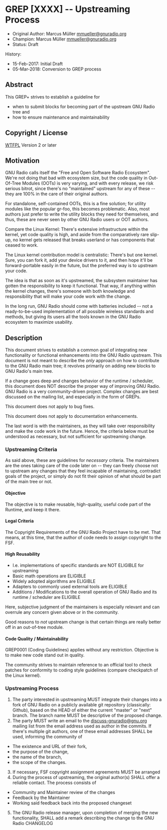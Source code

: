 # GREP [XXXX] -- Upstreaming Process


- Original Author: Marcus Müller <mmueller@gnuradio.org>
- Champion: Marcus Müller <mmueller@gnuradio.org>
- Status: Draft

History:
- 15-Feb-2017: Initial Draft
- 05-Mar-2018: Conversion to GREP process

## Abstract

This GREP+ strives to establish a guideline for

* when to submit blocks for becoming part of the upstream GNU Radio tree and
* how to ensure maintenance and maintainability

## Copyright / License

[WTFPL](http://www.wtfpl.net/txt/copying/) Version 2 or later

## Motivation

GNU Radio calls itself the "Free and Open Software Radio Ecosystem". We're not
doing that bad with ecosystem size, but the code quality in Out-Of-Tree Modules
(OOTs) is very varying, and with every release, we risk serious bitrot, since
there's no "maintained" upstream for any of these -- they are 100% in the care of
their original authors.

For standalone, self-contained OOTs, this is a fine solution; for utility
modules like the popular gr-foo, this becomes problematic. Also, most authors
just prefer to write the utility blocks they need for themselves, and thus,
these are never seen by other GNU Radio users or OOT authors.

Compare the Linux Kernel: There's extensive infrastructure within the kernel,
yet code quality is high, and aside from the comparatively rare slip-up, no
kernel gets released that breaks userland or has components that ceased to work.

The Linux kernel contribution model is centralistic: There's but one kernel.
Sure, you can fork it, add your device drivers to it, and then hope it'll be
forward-portable easily in the future, but the preferred way is to upstream your
code.

The idea is that as soon as it's upstreamed, the subsystem maintainer has gotten
the responsibility to keep it functional. That way, if anything within the
kernel changes, there's someone with both knowledge and responsibility that will
make your code work with the change.

In the long run, GNU Radio should come with batteries included -- not a
ready-to-be-used implementation of all possible wireless standards and methods,
but giving its users all the tools known in the GNU Radio ecosystem to maximize
usability.

## Description

This document strives to establish a common goal of integrating new
functionality or functional enhancements into the GNU Radio upstream. This
document is not meant to describe the *only* approach on how to contribute to
the GNU Radio main tree; it revolves primarily on adding new blocks to GNU
Radio's main tree.

If a change goes deep and changes behavior of the runtime / scheduler, this
document does NOT describe the proper way of improving GNU Radio. GNU Radio is a
very community-driven project. Complex changes are best discussed on the mailing
list, and especially in the form of GREPs.

This document does not apply to bug fixes.

This document does not apply to documentation enhancements.

The last word is with the maintainers, as they will take over responsibility and
make the code work in the future. Hence, the criteria below must be understood
as necessary, but not sufficient for upstreaming change.

### Upstreaming Criteria

As said above, these are guidelines for *necessary* criteria. The maintainers
are the ones taking care of the code later on -- they can freely choose not to
upstream any changes that they feel incapable of maintaining, contradict goals
of the project, or simply do not fit their opinion of what should be part of the
main tree or not.

#### Objective

The objective is to make reusable, high-quality, useful code part of the
Runtime, and keep it there.

#### Legal Criteria

The Copyright Requirements of the GNU Radio Project have to be met. That means,
at this time, that the author of code needs to assign copyright to the FSF.

#### High Reusability

* I.e. implementations of specific standards are NOT ELIGIBLE for upstreaming
* Basic math operations are ELIGIBLE
* Widely adopted algorithms are ELIGIBLE
* Adapters to commonly used external tools are ELIGIBLE
* Additions / Modifications to the overall operation of GNU Radio and its
  runtime / scheduler are ELIGIBLE

Here, subjective judgment of the maintainers is especially relevant and can
overrule any concern given above or in the community.

Good reasons to *not* upstream change is that certain things are really better
off in an out-of-tree module.

#### Code Quality / Maintainability

GREP0001 (Coding Guidelines) applies without any restriction. Objective is to
make new code stand out in quality.

The community strives to maintain reference to an official tool to check patches
for conformity to coding style guidelines (compare checkpatch of the Linux
kernel).

### Upstreaming Process

1. The party interested in upstreaming MUST integrate their changes into a fork
   of GNU Radio on a publicly available git repository (classically: Github),
   based on the HEAD of either the current "master" or "next" branch. The branch
   name MUST be descriptive of the proposed change.
2. The party MUST write an email to the discuss-gnuradio@gnu.org mailing list
   from the email address used as author in the commits.
   If there's multiple git authors, one of these email addresses SHALL be used,
   informing the community of
  * The existence and URL of their fork,
  * the purpose of the change,
  * the name of the branch,
  * the scope of the changes.
3. If necessary, FSF copyright assignment agreements MUST be arranged
4. During the process of upstreaming, the original author(s) SHALL offer a
   reliable contact. The process consists of
  * Community and Maintainer review of the changes
  * Feedback by the Maintainer
  * Working said feedback back into the proposed changeset
5. The GNU Radio release manager, upon completion of merging the new
   functionality, SHALL add a remark describing the change to the GNU Radio
   CHANGELOG
